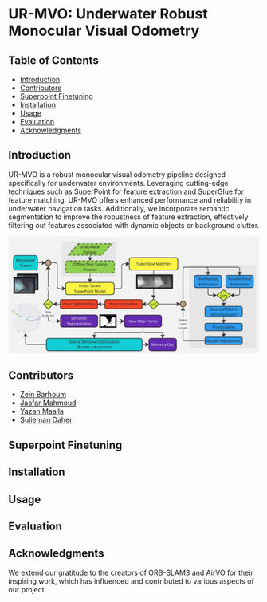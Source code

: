 # UR-MVO: Underwater Robust Monocular Visual Odometry

## Table of Contents

- [Introduction](#introduction)
- [Contributors](#contributors)
- [Superpoint Finetuning](#superpoint-finetuning)
- [Installation](#installation)
- [Usage](#usage)
- [Evaluation](#evaluation)
- [Acknowledgments](#acknowledgments)

## Introduction

UR-MVO is a robust monocular visual odometry pipeline designed specifically for underwater environments. Leveraging cutting-edge techniques such as SuperPoint for feature extraction and SuperGlue for feature matching, UR-MVO offers enhanced performance and reliability in underwater navigation tasks. Additionally, we incorporate semantic segmentation to improve the robustness of feature extraction, effectively filtering out features associated with dynamic objects or background clutter.

![Pipeline](assets/pipeline.jpg)


## Contributors

- [Zein Barhoum](https://github.com/ZeinBarhoum)
- [Jaafar Mahmoud](https://github.com/JaafarMahmoud1)
- [Yazan Maalla](https://github.com/yazanmaalla)
- [Sulieman Daher](https://github.com/suliemanda)

## Superpoint Finetuning

## Installation

## Usage

## Evaluation

## Acknowledgments

We extend our gratitude to the creators of [ORB-SLAM3](https://github.com/UZ-SLAMLab/ORB_SLAM3) and [AirVO](https://github.com/sair-lab/AirVO) for their inspiring work, which has influenced and contributed to various aspects of our project.
